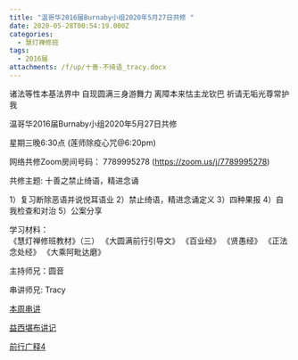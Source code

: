 ```yaml
---
title: "温哥华2016届Burnaby小组2020年5月27日共修 "
date: 2020-05-28T00:54:19.000Z
categories:
  - 慧灯禅修班
tags:
  - 2016届
attachments: /f/up/十善-不绮语_tracy.docx
---
```

诸法等性本基法界中 自现圆满三身游舞力 离障本来怙主龙钦巴 祈请无垢光尊常护我

温哥华2016届Burnaby小组2020年5月27日共修 

星期三晚6:30点 (莲师除疫心咒@6:20pm)

网络共修Zoom房间号码： 7789995278 (<https://zoom.us/j/7789995278>)

共修主题: 十善之禁止绮语，精进念诵

1）复习断除恶语并说悦耳语业
2）禁止绮语，精进念诵定义
3）四种果报
4）自我检查和对治
5）公案分享

学习材料：  
《慧灯禅修班教材》（三） 
《大圆满前行引导文》
《百业经》
《贤愚经》
《正法念处经》
《大乘阿毗达磨》

主持师兄：圆音

串讲师兄: Tracy


[本周串讲](/f/up/十善-不绮语_tracy.docx)

[益西堪布讲记](/f/up/因果益西.pdf)

[前行广释4](/f/up/前行广释4.pdf)
